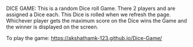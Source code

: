 DICE GAME:
This is a random Dice roll Game. There 2 players and are assigned a Dice each. This Dice is rolled when we refresh the page. Whichever player gets the maximum score on the Dice wins the Game and the winner is displayed on the screen.

To play the game: https://akshathamk-123.github.io/Dice-Game/
